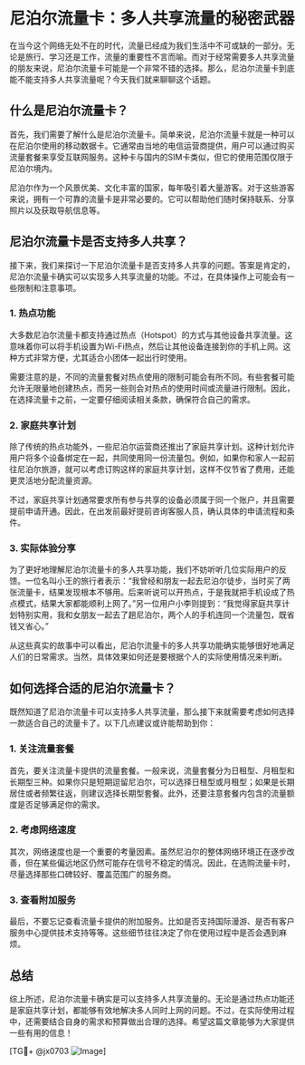 # 尼泊尔流量卡：多人共享流量的秘密武器

在当今这个网络无处不在的时代，流量已经成为我们生活中不可或缺的一部分。无论是旅行、学习还是工作，流量的重要性不言而喻。而对于经常需要多人共享流量的朋友来说，尼泊尔流量卡可能是一个非常不错的选择。那么，尼泊尔流量卡到底能不能支持多人共享流量呢？今天我们就来聊聊这个话题。

## 什么是尼泊尔流量卡？

首先，我们需要了解什么是尼泊尔流量卡。简单来说，尼泊尔流量卡就是一种可以在尼泊尔使用的移动数据卡。它通常由当地的电信运营商提供，用户可以通过购买流量套餐来享受互联网服务。这种卡与国内的SIM卡类似，但它的使用范围仅限于尼泊尔境内。

尼泊尔作为一个风景优美、文化丰富的国家，每年吸引着大量游客。对于这些游客来说，拥有一个可靠的流量卡是非常必要的。它可以帮助他们随时保持联系、分享照片以及获取导航信息等。

## 尼泊尔流量卡是否支持多人共享？

接下来，我们来探讨一下尼泊尔流量卡是否支持多人共享的问题。答案是肯定的，尼泊尔流量卡确实可以实现多人共享流量的功能。不过，在具体操作上可能会有一些限制和注意事项。

### 1. 热点功能

大多数尼泊尔流量卡都支持通过热点（Hotspot）的方式与其他设备共享流量。这意味着你可以将手机设置为Wi-Fi热点，然后让其他设备连接到你的手机上网。这种方式非常方便，尤其适合小团体一起出行时使用。

需要注意的是，不同的流量套餐对热点使用的限制可能会有所不同。有些套餐可能允许无限量地创建热点，而另一些则会对热点的使用时间或流量进行限制。因此，在选择流量卡之前，一定要仔细阅读相关条款，确保符合自己的需求。

### 2. 家庭共享计划

除了传统的热点功能外，一些尼泊尔运营商还推出了家庭共享计划。这种计划允许用户将多个设备绑定在一起，共同使用同一份流量包。例如，如果你和家人一起前往尼泊尔旅游，就可以考虑订购这样的家庭共享计划，这样不仅节省了费用，还能更灵活地分配流量资源。

不过，家庭共享计划通常要求所有参与共享的设备必须属于同一个账户，并且需要提前申请开通。因此，在出发前最好提前咨询客服人员，确认具体的申请流程和条件。

### 3. 实际体验分享

为了更好地理解尼泊尔流量卡的多人共享功能，我们不妨听听几位实际用户的反馈。一位名叫小王的旅行者表示：“我曾经和朋友一起去尼泊尔徒步，当时买了两张流量卡，结果发现根本不够用。后来听说可以开热点，于是我就把手机设成了热点模式，结果大家都能顺利上网了。”另一位用户小李则提到：“我觉得家庭共享计划特别实用，我和女朋友一起去了趟尼泊尔，两个人的手机连同一个流量包，既省钱又省心。”

从这些真实的故事中可以看出，尼泊尔流量卡的多人共享功能确实能够很好地满足人们的日常需求。当然，具体效果如何还是要根据个人的实际使用情况来判断。

## 如何选择合适的尼泊尔流量卡？

既然知道了尼泊尔流量卡可以支持多人共享流量，那么接下来就需要考虑如何选择一款适合自己的流量卡了。以下几点建议或许能帮助到你：

### 1. 关注流量套餐

首先，要关注流量卡提供的流量套餐。一般来说，流量套餐分为日租型、月租型和长期型三种。如果你只是短期逗留尼泊尔，可以选择日租型或月租型；如果是长期居住或者频繁往返，则建议选择长期型套餐。此外，还要注意套餐内包含的流量额度是否足够满足你的需求。

### 2. 考虑网络速度

其次，网络速度也是一个重要的考量因素。虽然尼泊尔的整体网络环境正在逐步改善，但在某些偏远地区仍然可能存在信号不稳定的情况。因此，在选购流量卡时，尽量选择那些口碑较好、覆盖范围广的服务商。

### 3. 查看附加服务

最后，不要忘记查看流量卡提供的附加服务。比如是否支持国际漫游、是否有客户服务中心提供技术支持等等。这些细节往往决定了你在使用过程中是否会遇到麻烦。

## 总结

综上所述，尼泊尔流量卡确实是可以支持多人共享流量的。无论是通过热点功能还是家庭共享计划，都能够有效地解决多人同时上网的问题。不过，在实际使用过程中，还需要结合自身的需求和预算做出合理的选择。希望这篇文章能够为大家提供一些有用的信息！

[TG💪+ @jx0703 ![Image](https://github.com/user-attachments/assets/dbca1d08-cadb-493c-b0ec-ad6f7a83f270)]